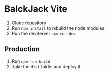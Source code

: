 # BalckJack Vite

1. Clone repository
2. Run ```npm install``` to rebuild the node modules
3. Run the devServer ```npm run dev```

## Production
1. Run ```npm run build```
2. Take the ```dist``` folder and deploy it
